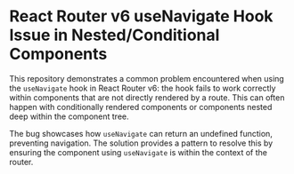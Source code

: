 # React Router v6 useNavigate Hook Issue in Nested/Conditional Components

This repository demonstrates a common problem encountered when using the `useNavigate` hook in React Router v6:  the hook fails to work correctly within components that are not directly rendered by a route. This can often happen with conditionally rendered components or components nested deep within the component tree. 

The bug showcases how `useNavigate` can return an undefined function, preventing navigation. The solution provides a pattern to resolve this by ensuring the component using `useNavigate` is within the context of the router.